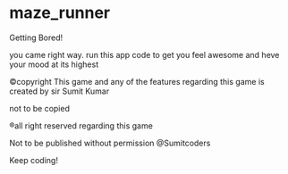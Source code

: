 # maze_runner
Getting Bored!

you came right way.
run this app code to get you feel awesome and heve your mood at its highest

©copyright This game and any of the features regarding this game is created by sir Sumit Kumar

not to be copied

®all right reserved regarding this game

Not to be published without permission
@Sumitcoders

Keep coding!
